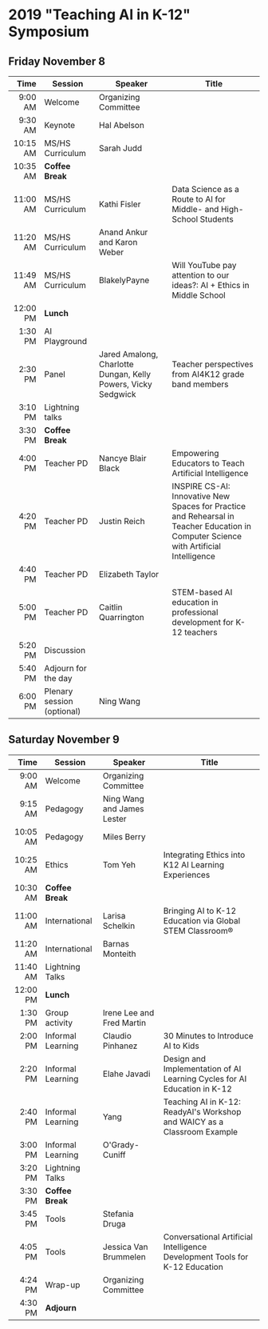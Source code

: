 # 2019 "Teaching AI in K-12" Symposium
##  Friday November 8

|Time|Session|Speaker|Title|
|---:|-------|-------|-----|
9:00 AM|Welcome|Organizing Committee|
9:30 AM|Keynote|Hal Abelson
10:15 AM|MS/HS Curriculum|Sarah Judd
10:35 AM|**Coffee Break**
11:00 AM|MS/HS Curriculum|Kathi Fisler|Data Science as a Route to AI for Middle- and High-School Students
11:20 AM|MS/HS Curriculum|Anand Ankur and Karon Weber|
11:49 AM|MS/HS Curriculum|BlakelyPayne|Will YouTube pay attention to our ideas?: AI + Ethics in Middle School
12:00 PM|**Lunch**
1:30 PM|AI Playground
2:30 PM|Panel|Jared Amalong, Charlotte Dungan, Kelly Powers, Vicky Sedgwick|Teacher perspectives from AI4K12 grade band members
3:10 PM|Lightning talks
3:30 PM|**Coffee Break**
4:00 PM|Teacher PD|Nancye Blair Black|Empowering Educators to Teach Artificial Intelligence
4:20 PM|Teacher PD|Justin Reich|INSPIRE CS-AI: Innovative New Spaces for Practice and Rehearsal in Teacher Education in Computer Science with Artificial Intelligence
4:40 PM|Teacher PD|Elizabeth Taylor
5:00 PM|Teacher PD|Caitlin Quarrington|STEM-based AI education in professional development for K-12 teachers
5:20 PM|Discussion
5:40 PM|Adjourn for the day
6:00 PM|Plenary session (optional)|Ning Wang

## Saturday November 9
|Time|Session|Speaker|Title|
|---:|-------|-------|-----|
9:00 AM|Welcome|Organizing Committee
9:15 AM|Pedagogy|Ning Wang and James Lester
10:05 AM|Pedagogy|Miles Berry
10:25 AM|Ethics|Tom Yeh|Integrating Ethics into K12 AI Learning Experiences
10:30 AM|**Coffee Break**
11:00 AM|International|Larisa Schelkin|Bringing AI to K-12 Education via Global STEM Classroom®
11:20 AM|International|Barnas Monteith
11:40 AM|Lightning Talks
12:00 PM|**Lunch**
1:30 PM|Group activity|Irene Lee and Fred Martin
2:00 PM|Informal Learning|Claudio Pinhanez|30 Minutes to Introduce AI to Kids
2:20 PM|Informal Learning|Elahe Javadi|Design and Implementation of AI Learning Cycles for AI Education in K-12	
2:40 PM|Informal Learning|Yang|Teaching AI in K-12: ReadyAI's Workshop and WAICY as a Classroom Example
3:00 PM|Informal Learning|O'Grady-Cuniff
3:20 PM|Lightning Talks
3:30 PM|**Coffee Break**
3:45 PM|Tools|Stefania Druga
4:05 PM|Tools|Jessica Van Brummelen|Conversational Artificial Intelligence Development Tools for K-12 Education
4:24 PM|Wrap-up|Organizing Committee
4:30 PM|**Adjourn**
